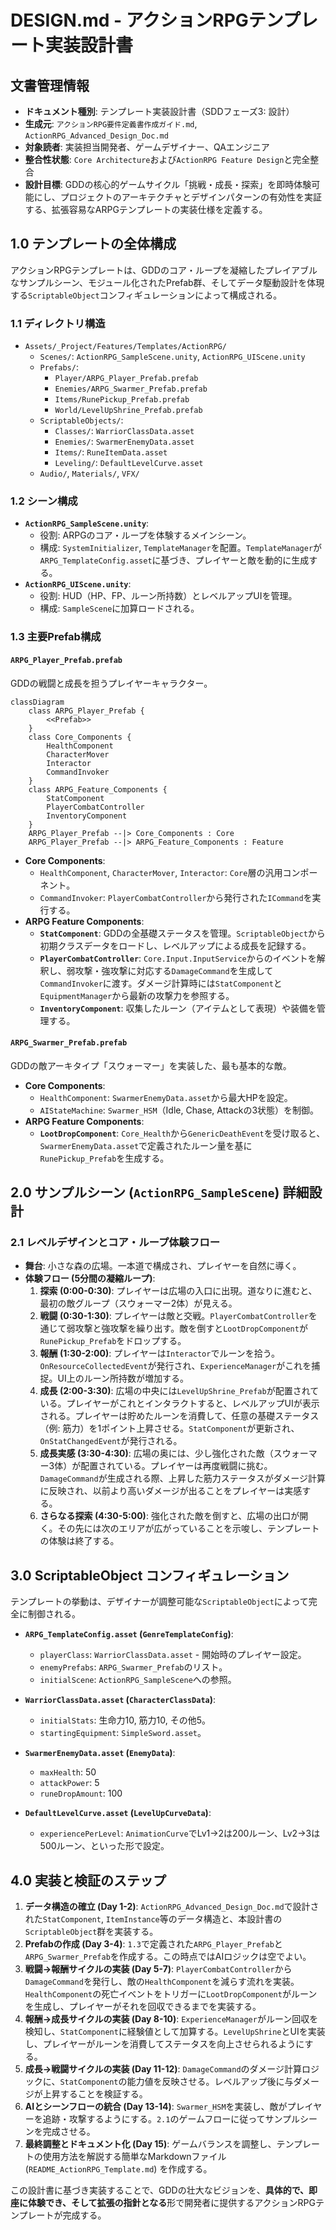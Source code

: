 # DESIGN.md - アクションRPGテンプレート実装設計書

## 文書管理情報

- **ドキュメント種別**: テンプレート実装設計書（SDDフェーズ3: 設計）
- **生成元**: `アクションRPG要件定義書作成ガイド.md`, `ActionRPG_Advanced_Design_Doc.md`
- **対象読者**: 実装担当開発者、ゲームデザイナー、QAエンジニア
- **整合性状態**: `Core Architecture`および`ActionRPG Feature Design`と完全整合
- **設計目標**: GDDの核心的ゲームサイクル「挑戦・成長・探索」を即時体験可能にし、プロジェクトのアーキテクチャとデザインパターンの有効性を実証する、拡張容易なARPGテンプレートの実装仕様を定義する。

## 1.0 テンプレートの全体構成

アクションRPGテンプレートは、GDDのコア・ループを凝縮したプレイアブルなサンプルシーン、モジュール化されたPrefab群、そしてデータ駆動設計を体現する`ScriptableObject`コンフィギュレーションによって構成される。

### 1.1 ディレクトリ構造

- `Assets/_Project/Features/Templates/ActionRPG/`
  - `Scenes/`: `ActionRPG_SampleScene.unity`, `ActionRPG_UIScene.unity`
  - `Prefabs/`:
    - `Player/ARPG_Player_Prefab.prefab`
    - `Enemies/ARPG_Swarmer_Prefab.prefab`
    - `Items/RunePickup_Prefab.prefab`
    - `World/LevelUpShrine_Prefab.prefab`
  - `ScriptableObjects/`:
    - `Classes/`: `WarriorClassData.asset`
    - `Enemies/`: `SwarmerEnemyData.asset`
    - `Items/`: `RuneItemData.asset`
    - `Leveling/`: `DefaultLevelCurve.asset`
  - `Audio/`, `Materials/`, `VFX/`

### 1.2 シーン構成

- **`ActionRPG_SampleScene.unity`**:
  - 役割: ARPGのコア・ループを体験するメインシーン。
  - 構成: `SystemInitializer`, `TemplateManager`を配置。`TemplateManager`が`ARPG_TemplateConfig.asset`に基づき、プレイヤーと敵を動的に生成する。
- **`ActionRPG_UIScene.unity`**:
  - 役割: HUD（HP、FP、ルーン所持数）とレベルアップUIを管理。
  - 構成: `SampleScene`に加算ロードされる。

### 1.3 主要Prefab構成

#### `ARPG_Player_Prefab.prefab`
GDDの戦闘と成長を担うプレイヤーキャラクター。

```mermaid
classDiagram
    class ARPG_Player_Prefab {
        <<Prefab>>
    }
    class Core_Components {
        HealthComponent
        CharacterMover
        Interactor
        CommandInvoker
    }
    class ARPG_Feature_Components {
        StatComponent
        PlayerCombatController
        InventoryComponent
    }
    ARPG_Player_Prefab --|> Core_Components : Core
    ARPG_Player_Prefab --|> ARPG_Feature_Components : Feature
```

- **Core Components**:
  - `HealthComponent`, `CharacterMover`, `Interactor`: `Core`層の汎用コンポーネント。
  - `CommandInvoker`: `PlayerCombatController`から発行された`ICommand`を実行する。
- **ARPG Feature Components**:
  - **`StatComponent`**: GDDの全基礎ステータスを管理。`ScriptableObject`から初期クラスデータをロードし、レベルアップによる成長を記録する。
  - **`PlayerCombatController`**: `Core.Input.InputService`からのイベントを解釈し、弱攻撃・強攻撃に対応する`DamageCommand`を生成して`CommandInvoker`に渡す。ダメージ計算時には`StatComponent`と`EquipmentManager`から最新の攻撃力を参照する。
  - **`InventoryComponent`**: 収集したルーン（アイテムとして表現）や装備を管理する。

#### `ARPG_Swarmer_Prefab.prefab`
GDDの敵アーキタイプ「スウォーマー」を実装した、最も基本的な敵。

- **Core Components**:
  - `HealthComponent`: `SwarmerEnemyData.asset`から最大HPを設定。
  - `AIStateMachine`: `Swarmer_HSM`（Idle, Chase, Attackの3状態）を制御。
- **ARPG Feature Components**:
  - **`LootDropComponent`**: `Core_Health`から`GenericDeathEvent`を受け取ると、`SwarmerEnemyData.asset`で定義されたルーン量を基に`RunePickup_Prefab`を生成する。

## 2.0 サンプルシーン (`ActionRPG_SampleScene`) 詳細設計

### 2.1 レベルデザインとコア・ループ体験フロー

- **舞台**: 小さな森の広場。一本道で構成され、プレイヤーを自然に導く。
- **体験フロー (5分間の凝縮ループ)**:
  1.  **探索 (0:00-0:30)**: プレイヤーは広場の入口に出現。道なりに進むと、最初の敵グループ（スウォーマー2体）が見える。
  2.  **戦闘 (0:30-1:30)**: プレイヤーは敵と交戦。`PlayerCombatController`を通じて弱攻撃と強攻撃を繰り出す。敵を倒すと`LootDropComponent`が`RunePickup_Prefab`をドロップする。
  3.  **報酬 (1:30-2:00)**: プレイヤーは`Interactor`でルーンを拾う。`OnResourceCollectedEvent`が発行され、`ExperienceManager`がこれを捕捉。UI上のルーン所持数が増加する。
  4.  **成長 (2:00-3:30)**: 広場の中央には`LevelUpShrine_Prefab`が配置されている。プレイヤーがこれとインタラクトすると、レベルアップUIが表示される。プレイヤーは貯めたルーンを消費して、任意の基礎ステータス（例: 筋力）を1ポイント上昇させる。`StatComponent`が更新され、`OnStatChangedEvent`が発行される。
  5.  **成長実感 (3:30-4:30)**: 広場の奥には、少し強化された敵（スウォーマー3体）が配置されている。プレイヤーは再度戦闘に挑む。`DamageCommand`が生成される際、上昇した筋力ステータスがダメージ計算に反映され、以前より高いダメージが出ることをプレイヤーは実感する。
  6.  **さらなる探索 (4:30-5:00)**: 強化された敵を倒すと、広場の出口が開く。その先には次のエリアが広がっていることを示唆し、テンプレートの体験は終了する。

## 3.0 ScriptableObject コンフィギュレーション

テンプレートの挙動は、デザイナーが調整可能な`ScriptableObject`によって完全に制御される。

- **`ARPG_TemplateConfig.asset` (`GenreTemplateConfig`)**:
  - `playerClass`: `WarriorClassData.asset` - 開始時のプレイヤー設定。
  - `enemyPrefabs`: `ARPG_Swarmer_Prefab`のリスト。
  - `initialScene`: `ActionRPG_SampleScene`への参照。

- **`WarriorClassData.asset` (`CharacterClassData`)**:
  - `initialStats`: 生命力10, 筋力10, その他5。
  - `startingEquipment`: `SimpleSword.asset`。

- **`SwarmerEnemyData.asset` (`EnemyData`)**:
  - `maxHealth`: 50
  - `attackPower`: 5
  - `runeDropAmount`: 100

- **`DefaultLevelCurve.asset` (`LevelUpCurveData`)**:
  - `experiencePerLevel`: `AnimationCurve`でLv1→2は200ルーン、Lv2→3は500ルーン、といった形で設定。

## 4.0 実装と検証のステップ

1.  **データ構造の確立 (Day 1-2)**: `ActionRPG_Advanced_Design_Doc.md`で設計された`StatComponent`, `ItemInstance`等のデータ構造と、本設計書の`ScriptableObject`群を実装する。
2.  **Prefabの作成 (Day 3-4)**: `1.3`で定義された`ARPG_Player_Prefab`と`ARPG_Swarmer_Prefab`を作成する。この時点ではAIロジックは空でよい。
3.  **戦闘→報酬サイクルの実装 (Day 5-7)**: `PlayerCombatController`から`DamageCommand`を発行し、敵の`HealthComponent`を減らす流れを実装。`HealthComponent`の死亡イベントをトリガーに`LootDropComponent`がルーンを生成し、プレイヤーがそれを回収できるまでを実装する。
4.  **報酬→成長サイクルの実装 (Day 8-10)**: `ExperienceManager`がルーン回収を検知し、`StatComponent`に経験値として加算する。`LevelUpShrine`とUIを実装し、プレイヤーがルーンを消費してステータスを向上させられるようにする。
5.  **成長→戦闘サイクルの実装 (Day 11-12)**: `DamageCommand`のダメージ計算ロジックに、`StatComponent`の能力値を反映させる。レベルアップ後に与ダメージが上昇することを検証する。
6.  **AIとシーンフローの統合 (Day 13-14)**: `Swarmer_HSM`を実装し、敵がプレイヤーを追跡・攻撃するようにする。`2.1`のゲームフローに従ってサンプルシーンを完成させる。
7.  **最終調整とドキュメント化 (Day 15)**: ゲームバランスを調整し、テンプレートの使用方法を解説する簡単なMarkdownファイル (`README_ActionRPG_Template.md`) を作成する。

この設計書に基づき実装することで、GDDの壮大なビジョンを、**具体的で、即座に体験でき、そして拡張の指針となる**形で開発者に提供するアクションRPGテンプレートが完成する。

